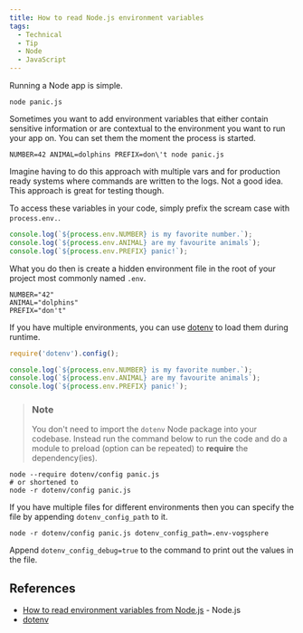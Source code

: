 ```yaml
---
title: How to read Node.js environment variables
tags:
  - Technical
  - Tip
  - Node
  - JavaScript
---
```


Running a Node app is simple.

```bash:title=bash
node panic.js
```

Sometimes you want to add environment variables that either contain sensitive information
or are contextual to the environment you want to run your app on.
You can set them the moment the process is started.

```bash:title=bash
NUMBER=42 ANIMAL=dolphins PREFIX=don\'t node panic.js
```

Imagine having to do this approach with multiple vars and for production ready systems where commands
are written to the logs. Not a good idea. This approach is great for testing though.

To access these variables in your code, simply prefix the scream case with `process.env.`.

```js:title=panic.js
console.log(`${process.env.NUMBER} is my favorite number.`);
console.log(`${process.env.ANIMAL} are my favourite animals`);
console.log(`${process.env.PREFIX} panic!`);
```

What you do then is create a hidden environment file in the root of your project most commonly named `.env`.

```text:file=.env
NUMBER="42"
ANIMAL="dolphins"
PREFIX="don't"
```

If you have multiple environments, you can use [dotenv](https://www.npmjs.com/package/dotenv)
to load them during runtime.

```js:title=panic.js
require('dotenv').config();

console.log(`${process.env.NUMBER} is my favorite number.`);
console.log(`${process.env.ANIMAL} are my favourite animals`);
console.log(`${process.env.PREFIX} panic!`);
```

> ### Note
>
> You don't need to import the `dotenv` Node package into your codebase.
> Instead run the command below to run the code and do a module to preload (option can be repeated)
> to **require** the dependency(ies).

```bash:title=bash
node --require dotenv/config panic.js
# or shortened to
node -r dotenv/config panic.js
```

If you have multiple files for different environments then you can specify the
file by appending `dotenv_config_path` to it.

```bash:title=bash
node -r dotenv/config panic.js dotenv_config_path=.env-vogsphere
```

Append `dotenv_config_debug=true` to the command to print out the values in the file.

## References

- [How to read environment variables from Node.js](https://nodejs.dev/en/learn/how-to-read-environment-variables-from-nodejs/) - Node.js
- [dotenv](https://www.npmjs.com/package/dotenv)
